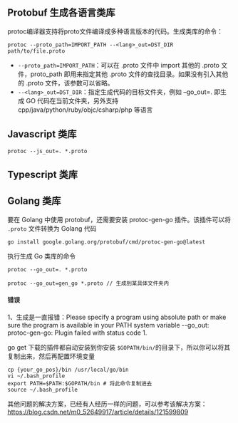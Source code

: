 ## Protobuf 生成各语言类库

protoc编译器支持将proto文件编译成多种语言版本的代码。生成类库的命令：

```
protoc --proto_path=IMPORT_PATH --<lang>_out=DST_DIR path/to/file.proto
```

- `--proto_path=IMPORT_PATH`：可以在 .proto 文件中 import 其他的 .proto 文件，proto_path 即用来指定其他 .proto 文件的查找目录。如果没有引入其他的 .proto 文件，该参数可以省略。
- `--<lang>_out=DST_DIR`：指定生成代码的目标文件夹，例如 –go_out=. 即生成 GO 代码在当前文件夹，另外支持 cpp/java/python/ruby/objc/csharp/php 等语言

## Javascript 类库

```shell
protoc --js_out=. *.proto 
```



## Typescript 类库



##  Golang 类库

要在 Golang 中使用 protobuf，还需要安装 protoc-gen-go 插件。该插件可以将 `.proto` 文件转换为 Golang 代码

```shell
go install google.golang.org/protobuf/cmd/protoc-gen-go@latest
```

执行生成 Go 类库的命令

```shell
protoc --go_out=. *.proto 

protoc --go_out=gen_go *.proto // 生成到某具体文件夹内
```



#### 错误

1、生成是一直报错：Please specify a program using absolute path or make sure the program is available in your PATH system variable
--go_out: protoc-gen-go: Plugin failed with status code 1.

go get 下载的插件都自动安装到你安装 `$GOPATH/bin/`的目录下，所以你可以将其复制出来，然后再配置环境变量

```shell
cp {your_go_pos}/bin /usr/local/go/bin
vi ~/.bash_profile
export PATH=$PATH:$GOPATH/bin # 将此命令复制进去
source ~/.bash_profile
```



其他问题的解决方案，已经有人经历一样的问题，可以参考该解决方案：https://blog.csdn.net/m0_52649917/article/details/121599809


